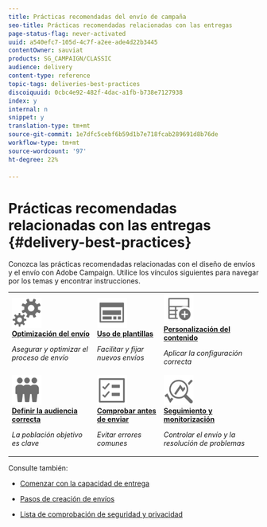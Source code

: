 ```yaml
---
title: Prácticas recomendadas del envío de campaña
seo-title: Prácticas recomendadas relacionadas con las entregas
page-status-flag: never-activated
uuid: a540efc7-105d-4c7f-a2ee-ade4d22b3445
contentOwner: sauviat
products: SG_CAMPAIGN/CLASSIC
audience: delivery
content-type: reference
topic-tags: deliveries-best-practices
discoiquuid: 0cbc4e92-482f-4dac-a1fb-b738e7127938
index: y
internal: n
snippet: y
translation-type: tm+mt
source-git-commit: 1e7dfc5cebf6b59d1b7e718fcab289691d8b76de
workflow-type: tm+mt
source-wordcount: '97'
ht-degree: 22%

---
```



# Prácticas recomendadas relacionadas con las entregas {#delivery-best-practices}

Conozca las prácticas recomendadas relacionadas con el diseño de envíos y el envío con Adobe Campaign. Utilice los vínculos siguientes para navegar por los temas y encontrar instrucciones.

<table>
<tr>
  <td>
    <a href="optimize-delivery.md">
      <img alt="Optimizar" src="assets/do-not-localize/optimize.svg" width="60px"/>
    </a>
    <div>
      <a href="optimize-delivery.md">
    <strong>Optimización del envío</strong>
    </a>
    </div>
    <p>
    <em>Asegurar y optimizar el proceso de envío</em>
    <p>
  </td>
   <td>
    <a href="use-templates.md">
      <img alt="Plantillas" src="assets/do-not-localize/design.svg" width="60px"/>
    </a>
    <div>
      <a href="use-templates.md">
    <strong>Uso de plantillas</strong>
    </a>
    </div>
    <p>
    <em>Facilitar y fijar nuevos envíos</em>
    <p>
  </td>
  <td>
    <a href="design-and-personalize.md">
      <img alt="Diseño" src="assets/do-not-localize/custom.svg" width="60px"/>
    </a>
    <div>
      <a href="design-and-personalize.md">
    <strong>Personalización del contenido</strong>
    </a>
    </div>
    <p>
    <em>Aplicar la configuración correcta</em>
    <p>
  </td>
</tr>
<tr>
  <td>
    <a href="define-the-right-audience.md">
      <img alt="Destinatario" src="assets/do-not-localize/profiles.svg" width="60px"/>
    </a>
    <div>
      <a href="define-the-right-audience.md">
    <strong>Definir la audiencia correcta</strong>
    </a>
    </div>
    <p>
    <em>La población objetivo es clave</em>
    <p>
  </td>
   <td>
    <a href="check-before-sending.md">
      <img alt="Marque" src="assets/do-not-localize/start.svg" width="60px"/>
    </a>
    <div>
      <a href="check-before-sending.md">
    <strong>Comprobar antes de enviar</strong>
    </a>
    </div>
    <p>
    <em>Evitar errores comunes</em>
    <p>
  </td>
  <td>
    <a href="track-and-monitor.md">
      <img alt="Optimizar" src="assets/do-not-localize/troubleshoot.svg" width="60px"/>
    </a>
    <div>
      <a href="track-and-monitor.md">
    <strong>Seguimiento y monitorización</strong>
    </a>
    </div>
    <p>
    <em>Controlar el envío y la resolución de problemas</em>
    <p>
  </td>
</tr>
</table>

Consulte también:

* [Comenzar con la capacidad de entrega](../../delivery/using/about-deliverability.md)

* [Pasos de creación de envíos](../../delivery/using/steps-about-delivery-creation-steps.md)

* [Lista de comprobación de seguridad y privacidad](https://helpx.adobe.com/es/campaign/kb/acc-security.html)
